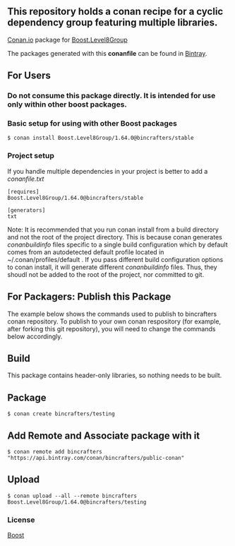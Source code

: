 ## This repository holds a conan recipe for a cyclic dependency group featuring multiple libraries.

[Conan.io](https://conan.io) package for [Boost.Level8Group](http://www.boost.org/doc/libs/1_64_0/libs/libraries.htm) 

The packages generated with this **conanfile** can be found in [Bintray](https://bintray.com/bincrafters/conan-public/Boost.Level8Group%3Abincrafters).

## For Users

### Do not consume this package directly.  It is intended for use only within other boost packages.

### Basic setup for using with other Boost packages

    $ conan install Boost.Level8Group/1.64.0@bincrafters/stable

### Project setup

If you handle multiple dependencies in your project is better to add a *conanfile.txt*

    [requires]
    Boost.Level8Group/1.64.0@bincrafters/stable

    [generators]
    txt

Note: It is recommended that you run conan install from a build directory and not the root of the project directory.  This is because conan generates *conanbuildinfo* files specific to a single build configuration which by default comes from an autodetected default profile located in ~/.conan/profiles/default .  If you pass different build configuration options to conan install, it will generate different *conanbuildinfo* files.  Thus, they shoudl not be added to the root of the project, nor committed to git. 

## For Packagers: Publish this Package

The example below shows the commands used to publish to bincrafters conan repository. To publish to your own conan respository (for example, after forking this git repository), you will need to change the commands below accordingly. 

## Build  

This package contains header-only libraries, so nothing needs to be built.

## Package 

    $ conan create bincrafters/testing
	
## Add Remote and Associate package with it

	$ conan remote add bincrafters "https://api.bintray.com/conan/bincrafters/public-conan"

## Upload

    $ conan upload --all --remote bincrafters Boost.Level8Group/1.64.0@bincrafters/testing

### License
[Boost](LICENSE)
